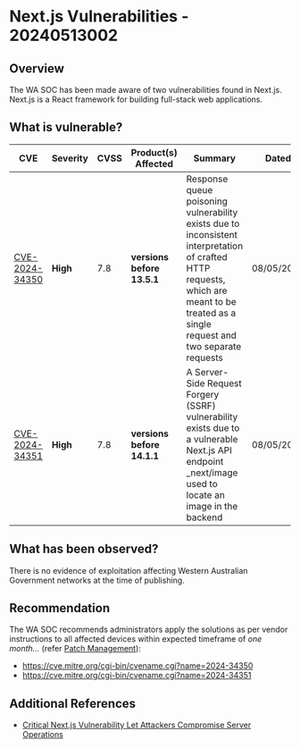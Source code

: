 # Next.js Vulnerabilities - 20240513002

## Overview

The WA SOC has been made aware of two vulnerabilities found in Next.js. Next.js is a React framework for building full-stack web applications.

## What is vulnerable?

| CVE                                                          | Severity | CVSS | Product(s) Affected        | Summary                                                                                                                                                                                | Dated      |
| ------------------------------------------------------------ | -------- | ---- | -------------------------- | -------------------------------------------------------------------------------------------------------------------------------------------------------------------------------------- | ---------- |
| [CVE-2024-34350](https://www.tenable.com/cve/CVE-2024-34350) | **High** | 7.8  | **versions before 13.5.1** | Response queue poisoning vulnerability exists due to inconsistent interpretation of crafted HTTP requests, which are meant to be treated as a single request and two separate requests | 08/05/2024 |
| [CVE-2024-34351](https://www.tenable.com/cve/CVE-2024-34351) | **High** | 7.8  | **versions before 14.1.1** | A Server-Side Request Forgery (SSRF) vulnerability exists due to a vulnerable Next.js API endpoint \_next/image used to locate an image in the backend                                 | 08/05/2024 |

## What has been observed?

There is no evidence of exploitation affecting Western Australian Government networks at the time of publishing.

## Recommendation

The WA SOC recommends administrators apply the solutions as per vendor instructions to all affected devices within expected timeframe of *one month...* (refer [Patch Management](../guidelines/patch-management.md)):

- <https://cve.mitre.org/cgi-bin/cvename.cgi?name=2024-34350>
- <https://cve.mitre.org/cgi-bin/cvename.cgi?name=2024-34351>

## Additional References

- [Critical Next.js Vulnerability Let Attackers Compromise Server Operations](https://cybersecuritynews.com/next-js-server-compromise/)
